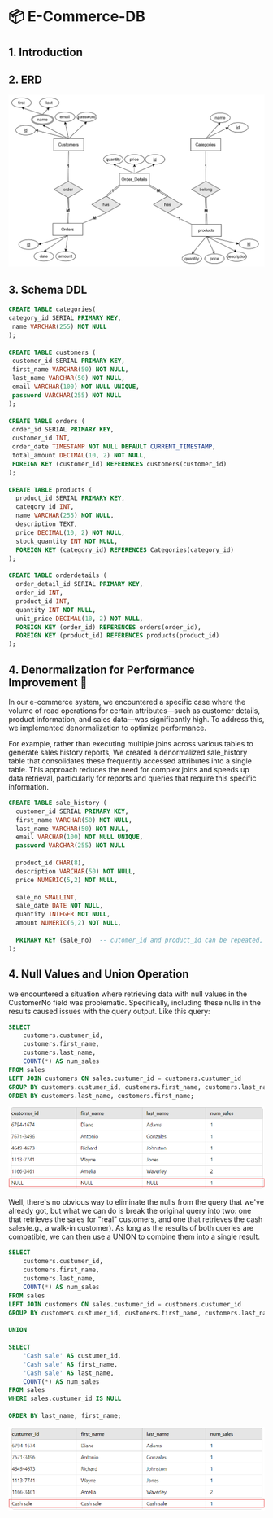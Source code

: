 # 📦 E-Commerce-DB
## 1. Introduction
## 2. ERD
![ERD](DOCs/ERD.png)

## 3. Schema DDL
```sql
CREATE TABLE categories(
category_id SERIAL PRIMARY KEY,
 name VARCHAR(255) NOT NULL
);

CREATE TABLE customers (
 customer_id SERIAL PRIMARY KEY,
 first_name VARCHAR(50) NOT NULL,
 last_name VARCHAR(50) NOT NULL,
 email VARCHAR(100) NOT NULL UNIQUE,
 password VARCHAR(255) NOT NULL
);

CREATE TABLE orders (
 order_id SERIAL PRIMARY KEY,
 customer_id INT,
 order_date TIMESTAMP NOT NULL DEFAULT CURRENT_TIMESTAMP,
 total_amount DECIMAL(10, 2) NOT NULL,
 FOREIGN KEY (customer_id) REFERENCES customers(customer_id)
);

CREATE TABLE products (
  product_id SERIAL PRIMARY KEY,
  category_id INT,
  name VARCHAR(255) NOT NULL,
  description TEXT,
  price DECIMAL(10, 2) NOT NULL,
  stock_quantity INT NOT NULL,
  FOREIGN KEY (category_id) REFERENCES Categories(category_id)
);

CREATE TABLE orderdetails (
  order_detail_id SERIAL PRIMARY KEY,
  order_id INT,
  product_id INT,
  quantity INT NOT NULL,
  unit_price DECIMAL(10, 2) NOT NULL,
  FOREIGN KEY (order_id) REFERENCES orders(order_id),
  FOREIGN KEY (product_id) REFERENCES products(product_id)
);
```


## 4. Denormalization for Performance Improvement  🚀
In our e-commerce system, we encountered a specific case where the volume of read operations for certain attributes—such as customer details, product information, and sales data—was significantly high. To address this, we implemented denormalization to optimize performance.

For example, rather than executing multiple joins across various tables to generate sales history reports, We created a denormalized sale_history table that consolidates these frequently accessed attributes into a single table. This approach reduces the need for complex joins and speeds up data retrieval, particularly for reports and queries that require this specific information.
```sql
CREATE TABLE sale_history (
  customer_id SERIAL PRIMARY KEY,
  first_name VARCHAR(50) NOT NULL,
  last_name VARCHAR(50) NOT NULL,
  email VARCHAR(100) NOT NULL UNIQUE,
  password VARCHAR(255) NOT NULL

  product_id CHAR(8),
  description VARCHAR(50) NOT NULL,
  price NUMERIC(5,2) NOT NULL,
  
  sale_no SMALLINT,
  sale_date DATE NOT NULL,
  quantity INTEGER NOT NULL,
  amount NUMERIC(6,2) NOT NULL,
  
  PRIMARY KEY (sale_no)  -- cutomer_id and product_id can be repeated, but sale_no cannot
);
```

## 4. Null Values and Union Operation
we encountered a situation where retrieving data with null values in the CustomerNo field was problematic. Specifically, including these nulls in the results caused issues with the query output.
Like this query:
```sql
SELECT 
    customers.custumer_id, 
    customers.first_name, 
    customers.last_name, 
    COUNT(*) AS num_sales
FROM sales
LEFT JOIN customers ON sales.custumer_id = customers.custumer_id
GROUP BY customers.custumer_id, customers.first_name, customers.last_name
ORDER BY customers.last_name, customers.first_name;
```
![Query Result](DOCs/Unoin_Nulls.png)

Well, there's no obvious way to eliminate the nulls from the query that we've already got, but what we can do is break the original query into two: 
one that retrieves the sales for "real" customers, and one that retrieves the cash sales(e.g., a walk-in customer). As long as the results of both queries are compatible, we can then use a UNION to combine them into a single result.
```sql
SELECT 
    customers.custumer_id, 
    customers.first_name, 
    customers.last_name, 
    COUNT(*) AS num_sales
FROM sales
LEFT JOIN customers ON sales.custumer_id = customers.custumer_id
GROUP BY customers.custumer_id, customers.first_name, customers.last_name

UNION

SELECT 
    'Cash sale' AS custumer_id,
    'Cash sale' AS first_name,
    'Cash sale' AS last_name,
    COUNT(*) AS num_sales
FROM sales
WHERE sales.custumer_id IS NULL

ORDER BY last_name, first_name;

```
![Query Result](DOCs/Unoin_Cash_Sale.png)

